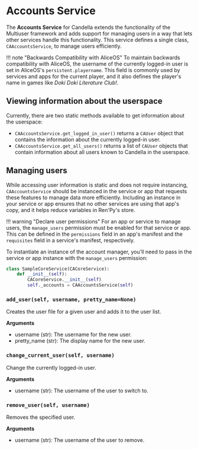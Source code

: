 # Accounts Service

The **Accounts Service** for Candella extends the functionality of the Multiuser framework and adds support for managing users in a way that lets other services handle this functionality. This service defines a single class, `CAAccountsService`, to manage users efficiently.

!!! note "Backwards Compatibility with AliceOS"
    To maintain backwards compatibility with AliceOS, the username of the currently logged-in user is set in AliceOS's `persistent.playername`. This field is commonly used by services and apps for the current player, and it also defines the player's name in games like _Doki Doki Literature Club!_.

## Viewing information about the userspace

Currently, there are two static methods available to get information about the userspace:

- `CAAccountsService.get_logged_in_user()` returns a `CAUser` object that contains the information about the currently logged-in user.
- `CAAccountsService.get_all_users()` returns a list of `CAUser` objects that contain information about all users known to Candella in the userspace.

## Managing users

While accessing user information is static and does not require instancing, `CAAccountsService` should be instanced in the service or app that requests these features to manage data more efficiently. Including an instance in your service or app ensures that no other services are using that app's copy, and it helps reduce variables in Ren'Py's store.

!!! warning "Declare user permissions"
    For an app or service to manage users, the `manage_users` permission must be enabled for that service or app. This can be defined in the `permissions` field in an app's manifest and the `requisites` field in a service's manifest, respectively.

To instantiate an instance of the account manager, you'll need to pass in the service or app instance with the `manage_users` permission:

```py
class SampleCoreService(CACoreService):
    def __init__(self):
        CACoreService.__init__(self)
        self._accounts = CAAccountsService(self)
```

### `add_user(self, username, pretty_name=None)`

Creates the user file for a given user and adds it to the user list.
            
**Arguments**

- username (str): The username for the new user.
- pretty_name (str): The display name for the new user.

### `change_current_user(self, username)`

Change the currently logged-in user.

**Arguments**

- username (str): The username of the user to switch to.

### `remove_user(self, username)`

Removes the specified user.
            
**Arguments**

- username (str): The username of the user to remove.